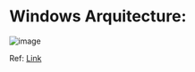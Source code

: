 # Windows Arquitecture:

![image](https://github.com/Sheifc/Cybersecurity/assets/115345487/1a833af1-b594-479f-b6d4-f08525e863b3)

Ref: [Link](https://malwareunicorn.org/workshops/re101.html#3)
